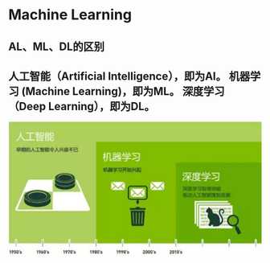 # Machine Learning
## AL、ML、DL的区别
人工智能（Artificial Intelligence），即为AI。
机器学习 (Machine Learning)，即为ML。
深度学习（Deep Learning），即为DL。
---
![avatar](doc/base.png)